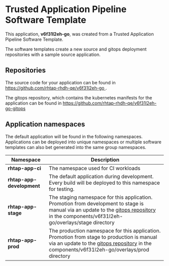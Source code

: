 # Trusted Application Pipeline Software Template

This application, **v6f31l2eh-go**, was created from a Trusted Application Pipeline Software Template.

The software templates create a new source and gitops deployment repositories with a sample source application. 

## Repositories

The source code for your application can be found in [https://github.com/rhtap-rhdh-qe/v6f31l2eh-go ](https://github.com/rhtap-rhdh-qe/v6f31l2eh-go ).
 
The gitops repository, which contains the kubernetes manifests for the application can be found in 
[https://github.com/rhtap-rhdh-qe/v6f31l2eh-go-gitops ](https://github.com/rhtap-rhdh-qe/v6f31l2eh-go-gitops ) 

## Application namespaces 

The default application will be found in the following namespaces. Applications can be deployed into unique namespaces or multiple software templates can also bet generated into the same group namespaces.  

|  Namespace   |  Description   |  
| -------- | -------- |
| **rhtap-app-ci** | The namespace used for CI workloads |
| **rhtap-app-development** | The default application during development. Every build will be deployed to this namespace for testing. |
| **rhtap-app-stage** | The staging namespace for this application. Promotion from development to stage is manual via an update to the [gitops repository](https://github.com/rhtap-rhdh-qe/v6f31l2eh-go-gitops ) in the components/v6f31l2eh-go/overlays/stage directory |
| **rhtap-app-prod** | The production namespace for this application. Promotion from stage to production is manual via an update to the [gitops repository](https://github.com/rhtap-rhdh-qe/v6f31l2eh-go-gitops ) in the components/v6f31l2eh-go/overlays/prod directory |